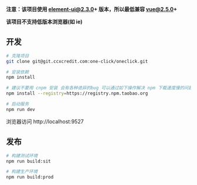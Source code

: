 

**注意：该项目使用 element-ui@2.3.0+ 版本，所以最低兼容 vue@2.5.0+**

**该项目不支持低版本浏览器(如 ie)**


## 开发

```bash
# 克隆项目
git clone git@git.ccxcredit.com:one-click/oneclick.git

# 安装依赖
npm install

# 建议不要用 cnpm 安装 会有各种诡异的bug 可以通过如下操作解决 npm 下载速度慢的问题
npm install --registry=https://registry.npm.taobao.org

# 启动服务
npm run dev
```

浏览器访问 http://localhost:9527

## 发布

```bash
# 构建测试环境
npm run build:sit

# 构建生产环境
npm run build:prod
```


